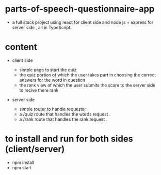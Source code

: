 # parts-of-speech-questionnaire-app
- a full stack project using react for client side and node js + express for server side , all in TypeScript.


# content
- client side
  - simple page to start the quiz
  - the quiz portion of which the user takes part in choosing the correct answers for the word in question
  - the rank view of which the user submits the score to the server side to recive there rank

- server side
  - simple router to handle requests :
  - a /quiz route that handles the words request .
  - a /rank route that handles the rank request .

# to install and run for both sides (client/server)
- npm install
- npm start
